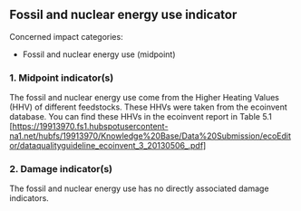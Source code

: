 ## Fossil and nuclear energy use indicator

Concerned impact categories:
- Fossil and nuclear energy use (midpoint)

### 1. Midpoint indicator(s)
The fossil and nuclear energy use come from the Higher Heating Values (HHV) of different feedstocks. These HHVs were
taken from the ecoinvent database. You can find these HHVs in the ecoinvent report in Table 5.1
[https://19913970.fs1.hubspotusercontent-na1.net/hubfs/19913970/Knowledge%20Base/Data%20Submission/ecoEditor/dataqualityguideline_ecoinvent_3_20130506_.pdf]

### 2. Damage indicator(s)
The fossil and nuclear energy use has no directly associated damage indicators.